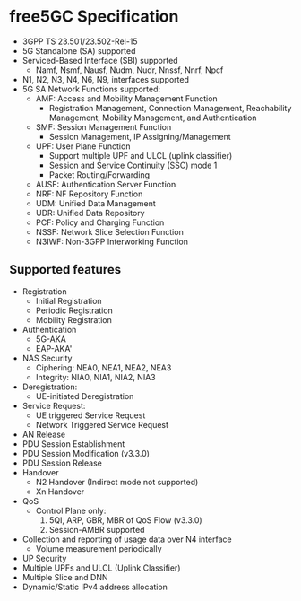 <!-- Google tag (gtag.js) --> <script async src="https://www.googletagmanager.com/gtag/js?id=G-JETJ7TJ805"></script> <script> window.dataLayer = window.dataLayer || []; function gtag(){dataLayer.push(arguments);} gtag('js', new Date()); gtag('config', 'G-JETJ7TJ805'); </script>

# free5GC Specification
- 3GPP TS 23.501/23.502-Rel-15
- 5G Standalone (SA) supported
- Serviced-Based Interface (SBI) supported
    - Namf, Nsmf, Nausf, Nudm, Nudr, Nnssf, Nnrf, Npcf
- N1, N2, N3, N4, N6, N9, interfaces supported
- 5G SA Network Functions supported:
    - AMF: Access and Mobility Management Function
        - Registration Management, Connection Management, Reachability Management, Mobility Management, and Authentication
    - SMF: Session Management Function
        - Session Management, IP Assigning/Management
    - UPF: User Plane Function
        - Support multiple UPF and ULCL (uplink classifier)
        - Session and Service Continuity (SSC) mode 1
        - Packet Routing/Forwarding
    - AUSF: Authentication Server Function
    - NRF: NF Repository Function
    - UDM: Unified Data Management
    - UDR: Unified Data Repository
    - PCF: Policy and Charging Function
    - NSSF: Network Slice Selection Function
    - N3IWF: Non-3GPP Interworking Function

## Supported features
- Registration
    - Initial Registration
    - Periodic Registration
    - Mobility Registration
- Authentication
    - 5G-AKA
    - EAP-AKA'
- NAS Security
    - Ciphering: NEA0, NEA1, NEA2, NEA3
    - Integrity: NIA0, NIA1, NIA2, NIA3
- Deregistration:
    - UE-initiated Deregistration
- Service Request:
    - UE triggered Service Request
    - Network Triggered Service Request
- AN Release
- PDU Session Establishment
- PDU Session Modification (v3.3.0)
- PDU Session Release
- Handover
    - N2 Handover (Indirect mode not supported)
    - Xn Handover
- QoS
    - Control Plane only:
        1. 5QI, ARP, GBR, MBR of QoS Flow (v3.3.0)
        2. Session-AMBR supported
-	Collection and reporting of usage data over N4 interface
    - Volume measurement periodically
-	UP Security
-	Multiple UPFs and ULCL (Uplink Classifier)
-	Multiple Slice and DNN
-	Dynamic/Static IPv4 address allocation
